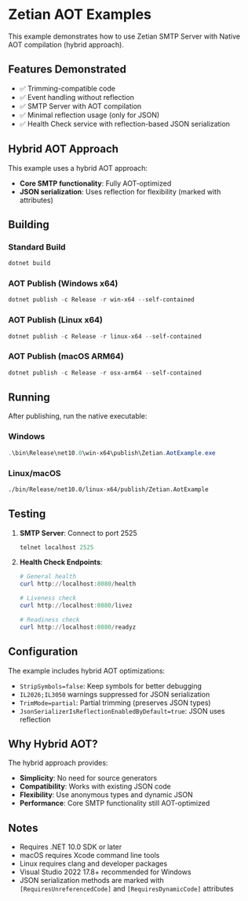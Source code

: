 # Zetian AOT Examples

This example demonstrates how to use Zetian SMTP Server with Native AOT compilation (hybrid approach).

## Features Demonstrated

- ✅ Trimming-compatible code
- ✅ Event handling without reflection
- ✅ SMTP Server with AOT compilation
- ✅ Minimal reflection usage (only for JSON)
- ✅ Health Check service with reflection-based JSON serialization

## Hybrid AOT Approach

This example uses a hybrid AOT approach:
- **Core SMTP functionality**: Fully AOT-optimized
- **JSON serialization**: Uses reflection for flexibility (marked with attributes)

## Building

### Standard Build
```powershell
dotnet build
```

### AOT Publish (Windows x64)
```powershell
dotnet publish -c Release -r win-x64 --self-contained
```

### AOT Publish (Linux x64)
```powershell
dotnet publish -c Release -r linux-x64 --self-contained
```

### AOT Publish (macOS ARM64)
```powershell
dotnet publish -c Release -r osx-arm64 --self-contained
```

## Running

After publishing, run the native executable:

### Windows
```powershell
.\bin\Release\net10.0\win-x64\publish\Zetian.AotExample.exe
```

### Linux/macOS
```bash
./bin/Release/net10.0/linux-x64/publish/Zetian.AotExample
```

## Testing

1. **SMTP Server**: Connect to port 2525
   ```powershell
   telnet localhost 2525
   ```

2. **Health Check Endpoints**:
   ```powershell
   # General health
   curl http://localhost:8080/health
   
   # Liveness check
   curl http://localhost:8080/livez
   
   # Readiness check  
   curl http://localhost:8080/readyz
   ```

## Configuration

The example includes hybrid AOT optimizations:

- `StripSymbols=false`: Keep symbols for better debugging
- `IL2026;IL3050` warnings suppressed for JSON serialization
- `TrimMode=partial`: Partial trimming (preserves JSON types)
- `JsonSerializerIsReflectionEnabledByDefault=true`: JSON uses reflection

## Why Hybrid AOT?

The hybrid approach provides:
- **Simplicity**: No need for source generators
- **Compatibility**: Works with existing JSON code
- **Flexibility**: Use anonymous types and dynamic JSON
- **Performance**: Core SMTP functionality still AOT-optimized

## Notes

- Requires .NET 10.0 SDK or later
- macOS requires Xcode command line tools
- Linux requires clang and developer packages
- Visual Studio 2022 17.8+ recommended for Windows
- JSON serialization methods are marked with `[RequiresUnreferencedCode]` and `[RequiresDynamicCode]` attributes